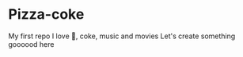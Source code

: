 # Pizza-coke
My first repo
I love :pizza:, coke, music and movies
Let's create something goooood here
